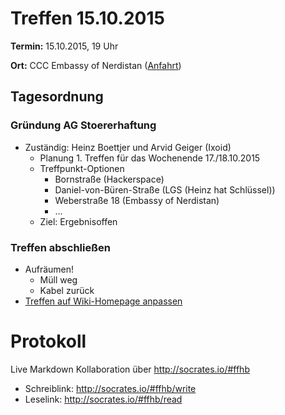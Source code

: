# Treffen 15.10.2015

**Termin:** 15.10.2015, 19 Uhr

**Ort:** CCC Embassy of Nerdistan ([Anfahrt](http://embassy.ccchb.de/b/about))

## Tagesordnung
### Gründung AG Stoererhaftung
* Zuständig: Heinz Boettjer und Arvid Geiger (Ixoid)
  * Planung 1. Treffen für das Wochenende 17./18.10.2015
  * Treffpunkt-Optionen
      * Bornstraße (Hackerspace)
      * Daniel-von-Büren-Straße (LGS (Heinz hat Schlüssel))
      * Weberstraße 18 (Embassy of Nerdistan)
      * ...
  * Ziel: Ergebnisoffen

### Treffen abschließen
* Aufräumen!
  * Müll weg
  * Kabel zurück
* [Treffen auf Wiki-Homepage anpassen](Home)

# Protokoll
Live Markdown Kollaboration über http://socrates.io/#ffhb
* Schreiblink: http://socrates.io/#ffhb/write
* Leselink: http://socrates.io/#ffhb/read